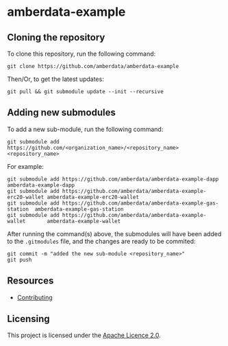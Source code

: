 # amberdata-example

## Cloning the repository

To clone this repository, run the following command:

    git clone https://github.com/amberdata/amberdata-example

Then/Or, to get the latest updates:

    git pull && git submodule update --init --recursive

## Adding new submodules

To add a new sub-module, run the following command:

    git submodule add https://github.com/<organization_name>/<repository_name> <repository_name>

For example:

    git submodule add https://github.com/amberdata/amberdata-example-dapp         amberdata-example-dapp
    git submodule add https://github.com/amberdata/amberdata-example-erc20-wallet amberdata-example-erc20-wallet
    git submodule add https://github.com/amberdata/amberdata-example-gas-station  amberdata-example-gas-station
    git submodule add https://github.com/amberdata/amberdata-example-wallet       amberdata-example-wallet

After running the command(s) above, the submodules will have been added to the `.gitmodules` file, and the changes are ready to be commited:

    git commit -m "added the new sub-module <repository_name>"
    git push

## Resources

- [Contributing](./CONTRIBUTING.md)

## Licensing

This project is licensed under the [Apache Licence 2.0](./LICENSE).
